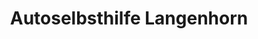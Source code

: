 ---
title: "Autoselbsthilfe Langenhorn"
url: /hamburg/autoselbsthilfe-langenhorn/
shop: Autowerkstatt
---
